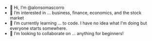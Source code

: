 - 👋 Hi, I’m @alonsomascorro
- 👀 I’m interested in ... business, finance, economics, and the stock market
- 🌱 I’m currently learning ... to code. I have no idea what I'm doing but everyone starts somewhere.
- 💞️ I’m looking to collaborate on ... anything for beginners!

<!---
alonsomascorro/alonsomascorro is a ✨ special ✨ repository because its `README.md` (this file) appears on your GitHub profile.
You can click the Preview link to take a look at your changes.
--->
